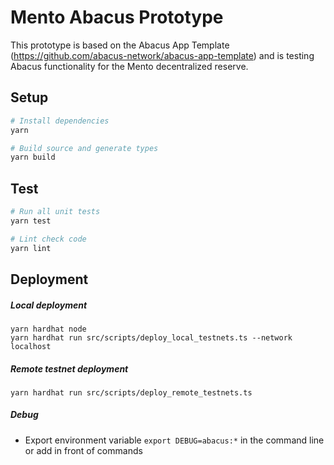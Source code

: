 # Mento Abacus Prototype

This prototype is based on the Abacus App Template (https://github.com/abacus-network/abacus-app-template) and is testing Abacus functionality for the Mento decentralized reserve. 

## Setup

```sh
# Install dependencies
yarn 

# Build source and generate types
yarn build
```

## Test

```sh
# Run all unit tests
yarn test

# Lint check code
yarn lint
```

## Deployment

##### Local deployment
```
yarn hardhat node
yarn hardhat run src/scripts/deploy_local_testnets.ts --network localhost
```

##### Remote testnet deployment
```
yarn hardhat run src/scripts/deploy_remote_testnets.ts
```

##### Debug
- Export environment variable `export DEBUG=abacus:*` in the command line or add in front of commands

